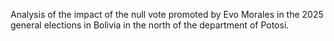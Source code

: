 Analysis of the impact of the null vote promoted by Evo Morales in the 2025 general elections in Bolivia in the north of the department of Potosí. 
